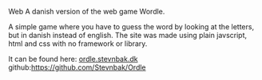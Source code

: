 Web
A danish version of the web game Wordle.

A simple game where you have to guess the word by looking at the letters, but in danish instead of english. 
The site was made using plain javscript, html and css with no framework or library.

It can be found here: [ordle.stevnbak.dk](https://ordle.stevnbak.dk)
github:https://github.com/Stevnbak/Ordle